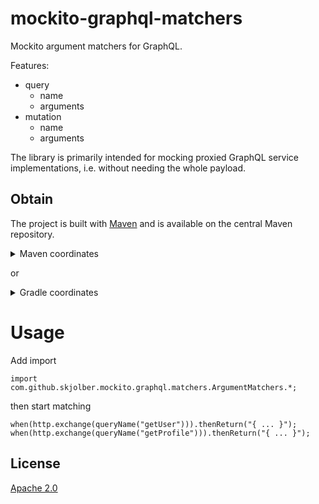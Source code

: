 # mockito-graphql-matchers
Mockito argument matchers for GraphQL.

Features: 

 * query
   * name
   * arguments
 * mutation
   * name
   * arguments

The library is primarily intended for mocking proxied GraphQL service implementations, i.e. without needing the whole payload.

## Obtain
The project is built with [Maven] and is available on the central Maven repository. 

<details>
  <summary>Maven coordinates</summary>

Add the property
```xml
<mockito-graphql-matchers.version>1.0.0</mockito-graphql-matchers.version>
```

then add

```xml
<dependency>
    <groupId>com.github.skjolber.mockito.graphql</groupId>
    <artifactId>matchers</artifactId>
    <version>${mockito-graphql-matchers.version}</version>
</dependency>
```
</details>

or

<details>
  <summary>Gradle coordinates</summary>

For

```groovy
ext {
  mockitoGraphqlMatchersVersion = '1.0.0'
}
```

add

```groovy
api ("com.github.skjolber.mockito.graphql:matchers:${mockitoGraphqlMatchersVersion}")
```
</details>

# Usage
Add import

```
import com.github.skjolber.mockito.graphql.matchers.ArgumentMatchers.*;
```

then start matching

```
when(http.exchange(queryName("getUser"))).thenReturn("{ ... }");
when(http.exchange(queryName("getProfile"))).thenReturn("{ ... }");
```

## License
[Apache 2.0]

[Apache 2.0]:          	http://www.apache.org/licenses/LICENSE-2.0.html
[issue-tracker]:       	https://github.com/skjolber/mockito-graphql-matchers/issues
[Maven]:                http://maven.apache.org/
